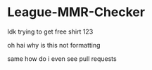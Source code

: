 # League-MMR-Checker
Idk trying to get free shirt
123

oh hai why is this not formatting

same
how do i even see pull requests
